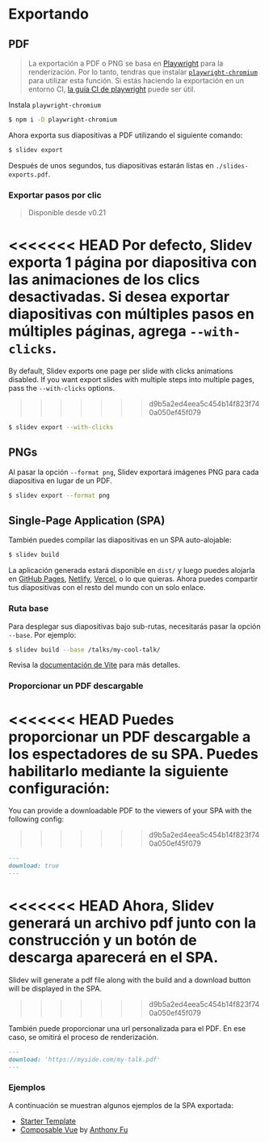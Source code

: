 # Exportando

## PDF

> La exportación a PDF o PNG se basa en [Playwright](https://playwright.dev) para la renderización. Por lo tanto, tendras que instalar [`playwright-chromium`](https://playwright.dev/docs/installation#download-single-browser-binary) para utilizar esta función.
> Si estás haciendo la exportación en un entorno CI, [la guía CI de playwright](https://playwright.dev/docs/ci) puede ser útil.

Instala `playwright-chromium`

```bash
$ npm i -D playwright-chromium
```

Ahora exporta sus diapositivas a PDF utilizando el siguiente comando:

```bash
$ slidev export
```

Después de unos segundos, tus diapositivas estarán listas en `./slides-exports.pdf`.

### Exportar pasos por clic

> Disponible desde v0.21

<<<<<<< HEAD
Por defecto, Slidev exporta 1 página por diapositiva con las animaciones de los clics desactivadas. Si desea exportar diapositivas con múltiples pasos en múltiples páginas, agrega `--with-clicks`.
=======
By default, Slidev exports one page per slide with clicks animations disabled. If you want export slides with multiple steps into multiple pages, pass the `--with-clicks` options.
>>>>>>> d9b5a2ed4eea5c454b14f823f740a050ef45f079

```bash
$ slidev export --with-clicks
```

## PNGs

Al pasar la opción `--format png`, Slidev exportará imágenes PNG para cada diapositiva en lugar de un PDF.

```bash
$ slidev export --format png
```

## Single-Page Application (SPA)

También puedes compilar las diapositivas en un SPA auto-alojable:

```bash
$ slidev build
```

La aplicación generada estará disponible en `dist/` y luego puedes alojarla en [GitHub Pages](https://pages.github.com/), [Netlify](https://netlify.app/), [Vercel](https://vercel.com/), o lo que quieras. Ahora puedes compartir tus diapositivas con el resto del mundo con un solo enlace.

### Ruta base

Para desplegar sus diapositivas bajo sub-rutas, necesitarás pasar la opción `--base`. Por ejemplo:

```bash
$ slidev build --base /talks/my-cool-talk/
```

Revisa la [documentación de Vite](https://vitejs.dev/guide/build.html#public-base-path) para más detalles.

### Proporcionar un PDF descargable

<<<<<<< HEAD
Puedes proporcionar un PDF descargable a los espectadores de su SPA. Puedes habilitarlo mediante la siguiente configuración:
=======
You can provide a downloadable PDF to the viewers of your SPA with the following config:
>>>>>>> d9b5a2ed4eea5c454b14f823f740a050ef45f079

```md
---
download: true
---
```

<<<<<<< HEAD
Ahora, Slidev generará un archivo pdf junto con la construcción y un botón de descarga aparecerá en el SPA.
=======
Slidev will generate a pdf file along with the build and a download button will be displayed in the SPA.
>>>>>>> d9b5a2ed4eea5c454b14f823f740a050ef45f079

También puede proporcionar una url personalizada para el PDF. En ese caso, se omitirá el proceso de renderización.

```md
---
download: 'https://myside.com/my-talk.pdf'
---
```

### Ejemplos

A continuación se muestran algunos ejemplos de la SPA exportada:

- [Starter Template](https://sli.dev/demo/starter)
- [Composable Vue](https://talks.antfu.me/2021/composable-vue) by [Anthony Fu](https://github.com/antfu)
